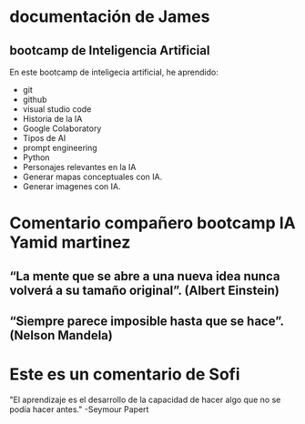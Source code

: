 # documentación de James
## bootcamp de Inteligencia Artificial

En este bootcamp de inteligecia artificial, he aprendido:

* git
* github
* visual studio code
* Historia de la IA
* Google Colaboratory
* Tipos de AI
* prompt engineering
* Python
* Personajes relevantes en la IA
* Generar mapas conceptuales con IA.
* Generar imagenes con IA.

# Comentario compañero bootcamp IA Yamid martinez
## “La mente que se abre a una nueva idea nunca volverá a su tamaño original”. (Albert Einstein)
## “Siempre parece imposible hasta que se hace”. (Nelson Mandela)

# Este es un comentario de Sofi

"El aprendizaje es el desarrollo de la capacidad de hacer algo que no se podía hacer antes." -Seymour Papert